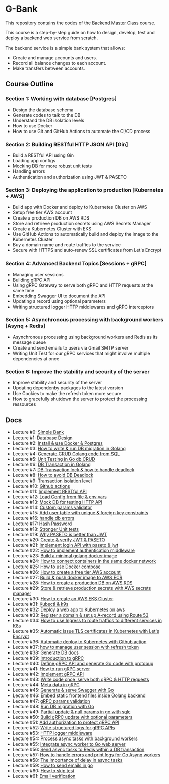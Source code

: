 # G-Bank

This repository contains the codes of the [Backend Master Class](https://bit.ly/backendmaster) course.

This course is a step-by-step guide on how to design, develop, test and deploy a backend web service from scratch.

The backend service is a simple bank system that allows:

- Create and manage accounts and users.
- Record all balance changes to each account.
- Make transfers between accounts.

## Course Outline

### **Section 1**: Working with database [Postgres]

- Design the database schema
- Generate codes to talk to the DB
- Understand the DB isolation levels
- How to use Docker
- How to use Git and GitHub Actions to automate the CI/CD process

### **Section 2**: Building RESTful HTTP JSON API [Gin]

- Build a RESTful API using Gin
- Loading app configs
- Mocking DB for more robust unit tests
- Handling errors
- Authentication and authorization using JWT & PASETO

### **Section 3**: Deploying the application to production [Kubernetes + AWS]

- Build app with Docker and deploy to Kubernetes Cluster on AWS
- Setup free tier AWS account
- Create a production DB on AWS RDS
- Store and retrieve production secrets using AWS Secrets Manager
- Create a Kubernetes Cluster with EKS
- Use GitHub Actions to automatically build and deploy the image to the Kubernetes Cluster
- Buy a domain name and route traffics to the service
- Secure with HTTPS and auto-renew SSL certificates from Let's Encrypt

### **Section 4**: Advanced Backend Topics [Sessions + gRPC]

- Managing user sessions
- Building gRPC API
- Using gRPC Gateway to serve both gRPC and HTTP requests at the same time
- Embedding Swagger UI to document the API
- Updating a record using optional parameters
- Writing structured logger HTTP middlewares and gRPC interceptors

### **Section 5**: Asynchronous processing with background workers [Asynq + Redis]

- Asynchronous processing using background workers and Redis as its message queue
- Create and send emails to users via Gmail SMTP server
- Writing Unit Test for our gRPC services that might involve multiple dependencies at once

### **Section 6**: Improve the stability and security of the server

- Improve stability and security of the server
- Updating dependenby packages to the latest version
- Use Cookies to make the refresh token more secure
- How to gracefully shutdown the server to protect the processing ressources

## Docs

- Lecture #0: [Simple Bank](docs/0-%20A%20Simple%20Bank.md)
- Lecture #1: [Database Design](docs/1-%20DATABASE%20Design.md)
- Lecture #2: [Install & use Docker & Postgres](docs/2-%20Install%20&%20use%20Docker%20&%20Postgres.md)
- Lecture #3: [How to write & run DB migration in Golang](docs/3-%20How%20to%20write%20&%20run%20DB%20migration%20in%20Golang.md)
- Lecture #4: [Generate CRUD Golang code from SQL](docs/4-%20Generate%20CRUD%20Golang%20code%20from%20SQL.md)
- Lecture #5: [Unit Testing in Go db CRUD](docs/5-%20Unit%20Testing%20in%20Go%20db%20CRUD.md)
- Lecture #6: [DB Transaction in Golang](docs/6-%20DB%20Transaction%20in%20Golang.md)
- Lecture #7: [DB Transaction lock & how to handle deadlock](docs/7-%20DB%20Transaction%20lock%20&%20how%20to%20handle%20deadlock.md)
- Lecture #8: [How to avoid DB Deadlock](docs/8-%20How%20to%20avoid%20DB%20Deadlock.md)
- Lecture #9: [Transaction isolation level](docs/9-%20Transaction%20isolation%20level.md)
- Lecture #10: [Github actions](docs/10-%20Github%20actions.md)
- Lecture #11: [Implement RESTful API](docs/11-%20Implement%20RESTful%20API.md)
- Lecture #12: [Load Config from file & env vars](docs/12-%20Load%20Config%20from%20file%20&%20env%20vars.md)
- Lecture #13: [Mock DB for testing HTTP API](docs/13-%20Mock%20DB%20for%20testing%20HTTP%20API.md)
- Lecture #14: [Custom params validator](docs/14-%20Custom%20params%20validator.md)
- Lecture #15: [Add user table with unique & foreign key constraints](docs/15-%20Add%20user%20table%20with%20unique%20&%20foreign%20key%20constraints.md)
- Lecture #16: [handle db errors](docs/16-%20handle%20db%20erros.md)
- Lecture #17: [Hash Password](docs/17-%20Hash%20Password.md)
- Lecture #18: [Stronger Unit tests](docs/18-%20Stronger%20Unit%20tests.md)
- Lecture #19: [Why PASETO is better than JWT](docs/19-%20Why%20PASETO%20is%20better%20than%20JWT.md)
- Lecture #20: [Create & verify JWT & PASETO](docs/20-%20Create%20&%20verify%20JWT%20&%20PASETO.md)
- Lecture #21: [Implement login API with paseto & jwt](docs/21-%20Implement%20login%20API%20with%20paseto%20&%20jwt.md)
- Lecture #22: [How to implement authentication middleware](docs/22-%20How%20to%20implement%20authentication%20middleware.md)
- Lecture #23: [Build a minimal golang docker image](docs/22-%20Build%20a%20minimal%20golang%20docker%20image.md)
- Lecture #24: [How to connect containers in the same docker network](docs/24-%20How%20to%20connect%20containers%20in%20the%20same%20docker%20network.md)
- Lecture #25: [How to use Docker compose](docs/25-%20How%20to%20use%20Docker%20compose.md)
- Lecture #26: [How to create a free tier AWS account](docs/26-%20How%20to%20create%20a%20free%20tier%20AWS%20account.md)
- Lecture #27: [Build & push docker image to AWS ECR](docs/27-%20Build%20&%20push%20docker%20image%20to%20AWS%20ECR.md)
- Lecture #28: [How to create a production DB on AWS RDS](docs/28-%20How%20to%20create%20a%20production%20DB%20on%20AWS%20RDS.md)
- Lecture #29: [Store & retrieve production secrets with AWS secrets manager](docs/29-%20Store%20&%20retrieve%20production%20secrets%20with%20AWS%20secrets%20manager.md)
- Lecture #30: [How to create an AWS EKS Cluster](docs/30-%20How%20to%20create%20an%20AWS%20EKS%20Cluster.md)
- Lecture #31: [Kubectl & k9s](docs/31-%20Kubectl%20&%20k9s.md)
- Lecture #32: [Deploy a web app to Kubernetes on aws](docs/32-%20Deploy%20a%20web%20app%20to%20Kubernetes%20on%20aws.md)
- Lecture #33: [Register a domain & set up A-record using Route 53](docs/33-%20Register%20a%20domain%20&%20set%20up%20A-record%20using%20Route%2053.md)
- Lecture #34: [How to use Ingress to route traffics to different services in K8s](docs/34-%20How%20to%20use%20Ingress%20to%20route%20traffics%20to%20different%20services%20in%20K8s.md)
- Lecture #35: [Automatic issue TLS certificates in Kubernetes with Let's Encrypt](docs/35-%20Automatic%20issue%20TLS%20certificates%20in%20Kubernetes%20with%20Let's%20Encrypt.md)
- Lecture #36: [Automatic deploy to Kubernetes with Github action](docs/36-%20Automatic%20deploy%20to%20Kubernetes%20with%20Github%20action.md)
- Lecture #37: [how to manage user session with refresh token](docs/37-%20how%20to%20manage%20user%20session%20with%20refresh%20token.md)
- Lecture #38: [Generate DB docs](docs/38-%20Generate%20DB%20docs.md)
- Lecture #39: [Introduction to gRPC](docs/39-%20Introduction%20to%20gRPC.md)
- Lecture #40: [Define gRPC API and generate Go code with protobug](docs/40-%20Define%20gRPC%20API%20and%20generate%20Go%20code%20with%20protobug.md)
- Lecture #41: [How to run gRPC server](docs/41-%20How%20to%20run%20gRPC%20server.md)
- Lecture #42: [Implement gRPC API](docs/42-%20Implement%20gRPC%20API.md)
- Lecture #43: [Write code once, serve both gRPC & HTTP requests](docs/43-%20Write%20code%20once,%20serve%20both%20gRPC%20&%20HTTP%20requests.md)
- Lecture #44: [Meta data in gRPC](docs/44-%20Meta%20data%20in%20gRPC.md)
- Lecture #45: [Generate & serve Swagger with Go](docs/45-%20Generate%20%26%20serve%20Swaggre%20with%20Go.md)
- Lecture #46: [Embed static frontend files inside Golang backend](docs/46-%20Embed%20static%20frontend%20files%20inside%20Golang%20backend.md)
- Lecture #47: [gRPC params validation](docs/47-%20gRPC%20params%20validation.md)
- Lecture #48: [Run DB migration with Go](docs/48-%20Run%20DB%20migration%20with%20Go.md)
- Lecture #49: [Partial update & null params in go with sqlc](docs/49-%20Partial%20update%20%26%20null%20params%20in%20go%20with%20sqlc.md)
- Lecture #50: [Build gRPC update with optional parameters](docs/50-%20Build%20gRPC%20update%20with%20optional%20parameters.md)
- Lecture #51: [Add authorization to protect gRPC API](docs/51-%20Add%20authorization%20to%20protect%20gRPC%20API.md)
- Lecture #52: [Write structured logs for gRPC APIs](docs/52-%20Write%20structured%20logs%20for%20gRPC%20APIs.md)
- Lecture #53: [HTTP logger middleware](docs/53-%20HTTP%20logger%20middleware.md)
- Lecture #54: [Process async tasks with background workers](docs/54-%20Process%20async%20tasks%20with%20background%20workers.md)
- Lecture #55: [Integrate async worker to Go web server](docs/55-%20Integrate%20async%20worker%20to%20Go%20web%20server.md)
- Lecture #56: [Send async tasks to Redis within a DB transaction](docs/56-%20Send%20async%20tasks%20to%20Redis%20within%20a%20DB%20transaction.md)
- Lecture #57: [How to handle errors and print logs for Go Asynq workers](docs/57-%20How%20to%20handle%20errors%20and%20print%20logs%20for%20Go%20Asynq%20workers.md)
- Lecture #58: [The importance of delay in async tasks](docs/58-%20The%20importance%20of%20delay%20in%20async%20tasks.md)
- Lecture #59: [How to send emails in go](docs/59-%20How%20to%20send%20emails%20in%20go.md)
- Lecture #60: [How to skip test](docs/60-%20How%20to%20skip%20test.md)
- Lecture #61: [Email verification](docs/61-%20Email%20verification.md)
